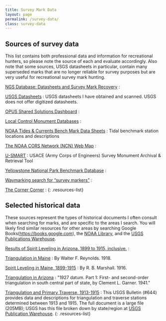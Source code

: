 ```yaml
---
title: Survey Mark Data
layout: page
permalink: /survey-data/
class: survey-data
---
```


<div class="responsive-two-column-grid four-four">
<div markdown=1>  

## Sources of survey data

This list contains both professional data and information for recreational hunters, so please note the source of each and evaluate accordingly. Also note that some sources, USGS datasheets in particular, contain many superseded marks that are no longer reliable for survey purposes but are very useful for recreational survey mark hunting.

[NGS Database: Datasheets and Survey Mark Recovery](http://www.ngs.noaa.gov/datasheets/)
: 

[USGS Datasheets](/usgs-datasheets/)
: USGS datasheets I have obtained and scanned. USGS does not offer digitized datasheets.

[OPUS Shared Solutions Dashboard](https://noaa.maps.arcgis.com/apps/dashboards/b3f9dcfde4c249bc9cd5817489c5d53c)
: 

[Local Control Monument Databases](/local-control-monument-databases/)
: 

[NOAA Tides & Currents Bench Mark Data Sheets](https://tidesandcurrents.noaa.gov/stations.html?type=Bench+Mark+Data+Sheets)
: Tidal benchmark station locations and descriptions

[The NOAA CORS Network (NCN) Web Map](https://arcg.is/18fWq8)
: 

[U-SMART](https://usmart.sec.usace.army.mil/w/map)
: USACE (Army Corps of Engineers) Survey Monument Archival & Retrieval Tool

[Yellowstone National Park Benchmark Database](https://pubs.usgs.gov/pp/1788/pp1788_benchmarks/)
: 

[Waymarking search for “survey markers”](http://www.waymarking.com/cat/search.aspx?f=1&cst=7&kw=survey%20markers&st=2)
: 

[The Corner Corner](http://www.bjbsoftware.com/corners/)
: 
{: .resources-list}

</div>

<div markdown=1>

## Selected historical data

These sources represent the types of historical documents I often consult when searching for marks, and are specific to the areas I search. You will likely find similar resources for other areas by searching Google Books(https://books.google.com), the [NOAA Library](https://library.noaa.gov/coast-geodetic-survey), and the [USGS Publications Warehouse](https://pubs.usgs.gov/).

<!-- TODO: Add magnetic station documents -->

[Results of Spirit Leveling in Arizona. 1899 to 1915, inclusive.](/assets/docs/publications/spirit-leveling-arizona-1915.pdf)
: 

[Triangulation in Maine](/assets/docs/publications/triangulation-in-maine.pdf)
: By Walter F. Reynolds. 1918.

[Spirit Leveling in Maine, 1899-1915](/assets/docs/publications/spirit-leveling-maine.pdf)
: By R. B. Marshall. 1916.

[Triangulation in Arizona](/assets/docs/publications/triangulation-in-arizona.pdf)
: "1927 datum. Part 1: First- and second-order triangulation in south central part of state, by Clement L. Garner. 1941."

[Triangulation and Primary Traverse, 1913-1915](/assets/docs/publications/triangulation-primary-traverse-1913-1915.pdf)
: This USGS Bulletin (#644) provides data and descriptions for triangulation and traverse stations determined between 1913 and 1915. The full document is a large file (205MB); USGS has this file broken down by state/region at [USGS Publication Warehouse](https://pubs.usgs.gov/browse/Report/USGS%20Numbered%20Series/Bulletin/).
{: .resources-list}

</div>
</div>